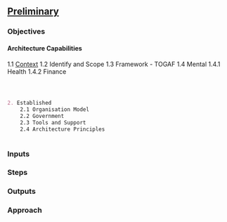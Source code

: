 

## [Preliminary](index.html)



### Objectives

#### Architecture Capabilities

1.1 [Context](context.html)
1.2 Identify and Scope 
   1.3 Framework - TOGAF
   1.4 Mental
   1.4.1 Health
   1.4.2 Finance

``` markdown

   

2. Established
    2.1 Organisation Model
    2.2 Government
    2.3 Tools and Support
    2.4 Architecture Principles
    


```

### Inputs


### Steps

### Outputs

### Approach

